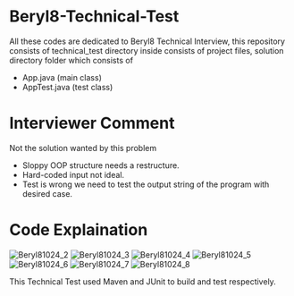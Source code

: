 # Beryl8-Technical-Test

All these codes are dedicated to Beryl8 Technical Interview, this repository consists of technical_test directory inside consists of project files, 
solution directory folder which consists of
* App.java (main class)
* AppTest.java (test class)

# Interviewer Comment
Not the solution wanted by this problem
* Sloppy OOP structure needs a restructure.
* Hard-coded input not ideal.
* Test is wrong we need to test the output string of the program with desired case.

# Code Explaination

![Beryl81024_2](https://user-images.githubusercontent.com/77828500/224506989-84d809c1-f67f-4617-b59a-b7aa35053c3d.jpg)
![Beryl81024_3](https://user-images.githubusercontent.com/77828500/224506991-62f88065-bd97-4ba7-bee8-e6c2471a573d.jpg)
![Beryl81024_4](https://user-images.githubusercontent.com/77828500/224506995-b6915945-790d-43c4-835f-b232f805da22.jpg)
![Beryl81024_5](https://user-images.githubusercontent.com/77828500/224506996-a41ae553-0e9d-49b0-85a2-9640ae9183a4.jpg)
![Beryl81024_6](https://user-images.githubusercontent.com/77828500/224506997-354d9e90-755a-44ba-bfeb-0f4ae467cf53.jpg)
![Beryl81024_7](https://user-images.githubusercontent.com/77828500/224506998-96ee43f9-8f21-4db4-badf-64eb48c1f0fd.jpg)
![Beryl81024_8](https://user-images.githubusercontent.com/77828500/224506999-b48ce33c-c6db-4cb4-bd07-45d91ecc809a.jpg)

This Technical Test used Maven and JUnit to build and test respectively.
